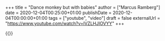 +++
title = "Dance monkey but with babies"
author = ["Marcus Ramberg"]
date = 2020-12-04T00:25:00+01:00
publishDate = 2020-12-04T00:00:00+01:00
tags = ["youtube", "video"]
draft = false
externalUrl = "https://www.youtube.com/watch?v=lVZLHJIOVYY"
+++

{{<youtube lVZLHJIOVYY>}}

